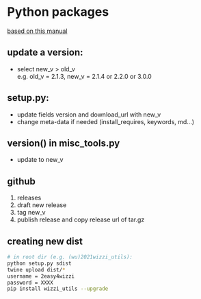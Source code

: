 # Python packages
[based on this manual](https://medium.com/@joel.barmettler/how-to-upload-your-python-package-to-pypi-65edc5fe9c56)

##  update a version: 
* select new_v > old_v<br />
e.g. old_v = 2.1.3, new_v = 2.1.4 or 2.2.0 or 3.0.0

## setup.py:
* update fields version and download_url with new_v  
* change meta-data if needed (install_requires, keywords, md...)

## version() in misc_tools.py
* update to new_v

## github
1. releases
2. draft new release
3. tag new_v 
4. publish release and copy release url of tar.gz

## creating new dist
```bash
# in root dir (e.g. (wu)2021wizzi_utils):
python setup.py sdist
twine upload dist/*
username = 2easy4wizzi
password = XXXX
pip install wizzi_utils --upgrade
```